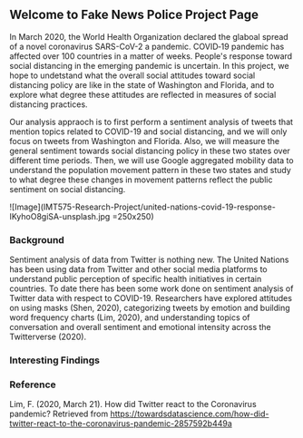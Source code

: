 ## Welcome to Fake News Police Project Page

In March 2020, the World Health Organization declared the glaboal spread of a novel coronavirus SARS-CoV-2 a pandemic. COVID‐19 pandemic has affected over 100 countries in a matter of weeks. People's response toward social distancing in the emerging pandemic is uncertain. In this project, we hope to undetstand what the overall social attitudes toward social distancing policy are like in the state of Washington and Florida, and to explore what degree these attitudes are reflected in measures of social distancing practices. 

Our analysis appraoch is to first perform a sentiment analysis of tweets that mention topics related to COVID-19 and social distancing, and we will only focus on tweets from Washington and Florida. Also, we will measure the general sentiment towards social distancing policy in these two states over different time periods. Then, we will use Google aggregated mobility data to understand the population movement pattern in these two states and study to what degree these changes in movement patterns reflect the public sentiment on social distancing.

![Image](IMT575-Research-Project/united-nations-covid-19-response-IKyhoO8giSA-unsplash.jpg =250x250)

### Background
Sentiment analysis of data from Twitter is nothing new. The United Nations has been using data from Twitter and other social media platforms to understand public perception of specific health initiatives in certain countries. To date there has been some work done on sentiment analysis of Twitter data with respect to COVID-19. Researchers have explored attitudes on using masks (Shen, 2020), categorizing tweets by emotion and building word frequency charts (Lim, 2020), and understanding topics of conversation and overall sentiment and emotional intensity across the Twitterverse (2020).



### Interesting Findings


### Reference

Lim, F. (2020, March 21). How did Twitter react to the Coronavirus pandemic? Retrieved from https://towardsdatascience.com/how-did-twitter-react-to-the-coronavirus-pandemic-2857592b449a



